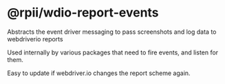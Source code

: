 # @rpii/wdio-report-events

Abstracts the event driver messaging to pass screenshots and log data to webdriverio reports

Used internally by various packages that need to fire events, and listen for them.  

Easy to update if webdriver.io changes the report scheme again.